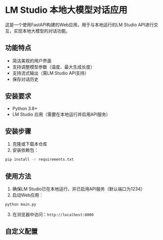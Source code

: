 # LM Studio 本地大模型对话应用

这是一个使用FastAPI构建的Web应用，用于与本地运行的LM Studio API进行交互，实现本地大模型的对话功能。

## 功能特点

- 简洁美观的用户界面
- 支持调整模型参数（温度、最大生成长度）
- 支持流式输出（需LM Studio API支持）
- 保存对话历史

## 安装要求

- Python 3.8+
- LM Studio 应用（需要在本地运行并启用API服务）

## 安装步骤

1. 克隆或下载本仓库
2. 安装依赖包：

```bash
pip install -r requirements.txt
```

## 使用方法

1. 确保LM Studio已在本地运行，并已启用API服务（默认端口为1234）
2. 启动Web应用：

```bash
python main.py
```

3. 在浏览器中访问：`http://localhost:8000`

## 自定义配置